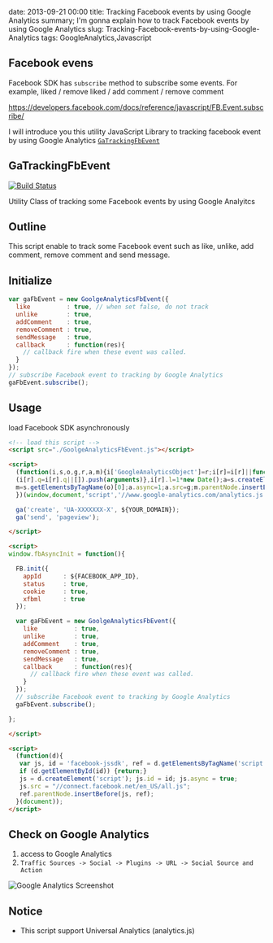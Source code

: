 date: 2013-09-21 00:00
title: Tracking Facebook events by using Google Analytics
summary; I'm gonna explain how to track Facebook events by using Google Analytics
slug: Tracking-Facebook-events-by-using-Google-Analytics
tags: GoogleAnalytics,Javascript

## Facebook evens

Facebook SDK has `subscribe` method to subscribe some events.
For example, liked / remove liked / add comment / remove comment

https://developers.facebook.com/docs/reference/javascript/FB.Event.subscribe/

I will introduce you this utility JavaScript Library to tracking facebook event by using Google Analytics [`GaTrackingFbEvent`](https://github.com/kashiro/GaTrackingFbEvent)


## GaTrackingFbEvent

[![Build Status](https://travis-ci.org/kashiro/GaTrackingFbEvent.png?branch=master)](https://travis-ci.org/kashiro/GaTrackingFbEvent)

Utility Class of tracking some Facebook events by using Google Analyitcs

## Outline

This script enable to track some Facebook event such as like, unlike, add comment, remove comment and send message. 

## Initialize

```js
var gaFbEvent = new GoolgeAnalyticsFbEvent({
  like          : true, // when set false, do not track
  unlike        : true,
  addComment    : true,
  removeComment : true,
  sendMessage   : true,
  callback      : function(res){
    // callback fire when these event was called.
  }
});
// subscribe Facebook event to tracking by Google Analytics
gaFbEvent.subscribe();
```

## Usage

load Facebook SDK asynchronously


```html
<!-- load this script -->
<script src="./GoolgeAnalyticsFbEvent.js"></script>

<script>
  (function(i,s,o,g,r,a,m){i['GoogleAnalyticsObject']=r;i[r]=i[r]||function(){
  (i[r].q=i[r].q||[]).push(arguments)},i[r].l=1*new Date();a=s.createElement(o),
  m=s.getElementsByTagName(o)[0];a.async=1;a.src=g;m.parentNode.insertBefore(a,m)
  })(window,document,'script','//www.google-analytics.com/analytics.js','ga');

  ga('create', 'UA-XXXXXXX-X', ${YOUR_DOMAIN});
  ga('send', 'pageview');

</script>

<script>
window.fbAsyncInit = function(){

  FB.init({
    appId      : ${FACEBOOK_APP_ID},
    status     : true,
    cookie     : true,
    xfbml      : true
  });

  var gaFbEvent = new GoolgeAnalyticsFbEvent({
    like          : true,
    unlike        : true,
    addComment    : true,
    removeComment : true,
    sendMessage   : true,
    callback      : function(res){
      // callback fire when these event was called.
    }
  });
  // subscribe Facebook event to tracking by Google Analytics
  gaFbEvent.subscribe();

};

</script>

<script>
  (function(d){
   var js, id = 'facebook-jssdk', ref = d.getElementsByTagName('script')[0];
   if (d.getElementById(id)) {return;}
   js = d.createElement('script'); js.id = id; js.async = true;
   js.src = "//connect.facebook.net/en_US/all.js";
   ref.parentNode.insertBefore(js, ref);
  }(document));
</script>
```

## Check on Google Analytics

1. access to Google Analytics
2. `Traffic Sources -> Social -> Plugins -> URL -> Social Source and Action`

![Google Analytics Screenshot](https://raw.github.com/kashiro/GaTrackingFbEvent/master/resources/screenshot.png)

## Notice

* This script support Universal Analytics (analytics.js)
